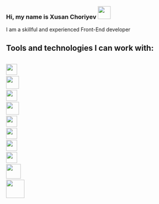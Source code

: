 ### Hi, my name is Xusan Choriyev  <img src="https://i.giphy.com/media/gM5qFksULw54NMWyry/giphy.webp" width="35px"></img>
I am a skillful and experienced Front-End developer

## Tools and technologies I can work with:
<code> <img src="https://w7.pngwing.com/pngs/390/229/png-transparent-logo-html5-brand-design-text-logo-number.png" width="30px"></code>
<code> <img src="https://i.pinimg.com/736x/e4/3e/4c/e43e4cd41ddffc21d2e6600dfca20306--logo-software-logotype.jpg" width="35px"></code>
<code> <img src="https://upload.wikimedia.org/wikipedia/commons/thumb/9/96/Sass_Logo_Color.svg/1280px-Sass_Logo_Color.svg.png" width="30px"></code>
<code> <img src="https://www.brcline.com/wp-content/uploads/2016/01/bootstrap-logo.png" width="35px"></code>
<code> <img src="https://upload.wikimedia.org/wikipedia/commons/thumb/9/99/Unofficial_JavaScript_logo_2.svg/2048px-Unofficial_JavaScript_logo_2.svg.png" width="30px"></code>
<code> <img src="https://ionicframework.com/docs/icons/logo-react-icon.png" width="30px"></code>
<code> <img src="https://raw.githubusercontent.com/reduxjs/redux/master/logo/logo.png" width="30px"></code>
<code> <img src="https://decodenatura.com/static/fb8aa1bb70c9925ce1ae22dc2711b343/nextjs-logo.png" width="30px"></code>
<code> <img src="https://upload.wikimedia.org/wikipedia/commons/thumb/e/e0/Git-logo.svg/1024px-Git-logo.svg.png" width="40px"></code>
<code> <img src="https://1000logos.net/wp-content/uploads/2018/11/GitHub-logo.jpg" width="50px"></code>







